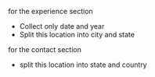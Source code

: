 for the experience section

- Collect only date and year
- Split this location into city and state

for the contact section

- split this location into state and country
